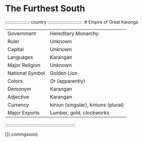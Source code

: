 # The Furthest South


:::::::::::::::::::: country ::::::::::::::::::::::::::::
:# Empire of Great Karanga

|                 |                                     |
| --------------- | ----------------------------------- |
| Government      | Hereditary Monarchy                 |
| Ruler           | Unknown                             |
| Capital         | Unknown                             |
| Languages       | Karangan                            |
| Major Religion  | Unknown                             |
| National Symbol | Golden Lion                         |
| Colors          | *Or* (apparently)                   |
| Demonym         | Karangan                            |
| Adjective       | Karangan                            |
| Currency        | kiniun (singular), kiniuns (plural) |
| Major Exports   | Lumber, gold, clockworks            |
:::::::::::::::::::::::::::::::::::::::::::::::::::::::::

[]{.comingsoon}
